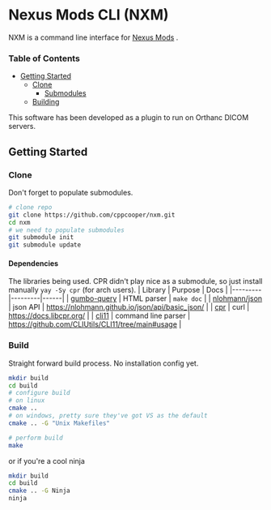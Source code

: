 # Nexus Mods CLI (NXM)
NXM is a command line interface for [Nexus Mods](https://www.nexusmods.com/) .

### Table of Contents
- [Getting Started](#getting-started)
    - [Clone](#clone)
        - [Submodules](#submodules)
    - [Building](#build)

This software has been developed as a plugin to run on Orthanc DICOM servers.
## Getting Started
### Clone
Don't forget to populate submodules.
```bash
# clone repo
git clone https://github.com/cppcooper/nxm.git
cd nxm
# we need to populate submodules
git submodule init
git submodule update
```
#### Dependencies
The libraries being used. CPR didn't play nice as a submodule, so just install manually `yay -Sy cpr` (for arch users).
| Library | Purpose | Docs |
|---------|---------|------|
| [gumbo-query](https://github.com/cppcooper/gumbo-query) | HTML parser | `make doc` |
| [nlohmann/json](https://github.com/nlohmann/json) | json API | https://nlohmann.github.io/json/api/basic_json/ |
| [cpr](https://github.com/libcpr/cpr) | curl | https://docs.libcpr.org/ |
| [cli11](https://github.com/CLIUtils/CLI11) | command line parser | https://github.com/CLIUtils/CLI11/tree/main#usage |

### Build
Straight forward build process. No installation config yet.
```bash
mkdir build
cd build
# configure build
# on linux
cmake ..
# on windows, pretty sure they've got VS as the default
cmake .. -G "Unix Makefiles"

# perform build
make
```
or if you're a cool ninja
```bash
mkdir build
cd build
cmake .. -G Ninja
ninja
```